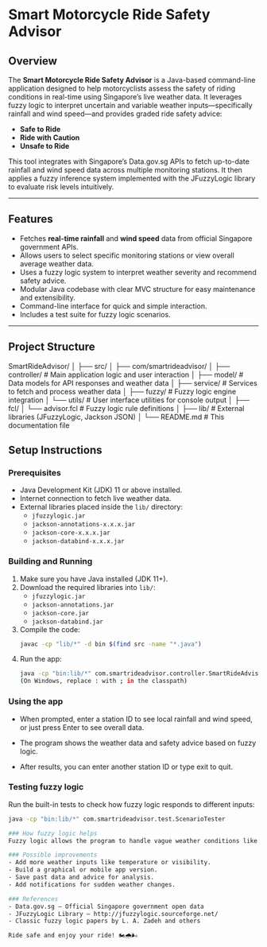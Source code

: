 # Smart Motorcycle Ride Safety Advisor

## Overview

The **Smart Motorcycle Ride Safety Advisor** is a Java-based command-line application designed to help motorcyclists assess the safety of riding conditions in real-time using Singapore’s live weather data. It leverages fuzzy logic to interpret uncertain and variable weather inputs—specifically rainfall and wind speed—and provides graded ride safety advice: 

- **Safe to Ride**  
- **Ride with Caution**  
- **Unsafe to Ride**

This tool integrates with Singapore’s Data.gov.sg APIs to fetch up-to-date rainfall and wind speed data across multiple monitoring stations. It then applies a fuzzy inference system implemented with the JFuzzyLogic library to evaluate risk levels intuitively.

---

## Features

- Fetches **real-time rainfall** and **wind speed** data from official Singapore government APIs.
- Allows users to select specific monitoring stations or view overall average weather data.
- Uses a fuzzy logic system to interpret weather severity and recommend safety advice.
- Modular Java codebase with clear MVC structure for easy maintenance and extensibility.
- Command-line interface for quick and simple interaction.
- Includes a test suite for fuzzy logic scenarios.

---

## Project Structure

SmartRideAdvisor/
│
├── src/
│ ├── com/smartrideadvisor/
│ ├── controller/ # Main application logic and user interaction
│ ├── model/ # Data models for API responses and weather data
│ ├── service/ # Services to fetch and process weather data
│ ├── fuzzy/ # Fuzzy logic engine integration
│ └── utils/ # User interface utilities for console output
│
├── fcl/
│ └── advisor.fcl # Fuzzy logic rule definitions
│
├── lib/ # External libraries (JFuzzyLogic, Jackson JSON)
│
└── README.md # This documentation file

## Setup Instructions

### Prerequisites

- Java Development Kit (JDK) 11 or above installed.
- Internet connection to fetch live weather data.
- External libraries placed inside the `lib/` directory:
  - `jfuzzylogic.jar`
  - `jackson-annotations-x.x.x.jar`
  - `jackson-core-x.x.x.jar`
  - `jackson-databind-x.x.x.jar`

### Building and Running

1. Make sure you have Java installed (JDK 11+).  
2. Download the required libraries into `lib/`:  
   - `jfuzzylogic.jar`  
   - `jackson-annotations.jar`  
   - `jackson-core.jar`  
   - `jackson-databind.jar`  
3. Compile the code:  
   ```bash
   javac -cp "lib/*" -d bin $(find src -name "*.java")
4. Run the app:
   ```bash
   java -cp "bin:lib/*" com.smartrideadvisor.controller.SmartRideAdvisor
   (On Windows, replace : with ; in the classpath)
   
### Using the app
- When prompted, enter a station ID to see local rainfall and wind speed, or just press Enter to see overall data.

- The program shows the weather data and safety advice based on fuzzy logic.

- After results, you can enter another station ID or type exit to quit.

### Testing fuzzy logic
Run the built-in tests to check how fuzzy logic responds to different inputs:
```bash
java -cp "bin:lib/*" com.smartrideadvisor.test.ScenarioTester

### How fuzzy logic helps
Fuzzy logic allows the program to handle vague weather conditions like “moderate rain” or “breezy wind” instead of strict thresholds. This leads to more natural, human-like safety advice.

### Possible improvements
- Add more weather inputs like temperature or visibility.
- Build a graphical or mobile app version.
- Save past data and advice for analysis.
- Add notifications for sudden weather changes.

### References
- Data.gov.sg — Official Singapore government open data
- JFuzzyLogic Library — http://jfuzzylogic.sourceforge.net/
- Classic fuzzy logic papers by L. A. Zadeh and others

Ride safe and enjoy your ride! 🏍️🌧️🌬️



 
	
  